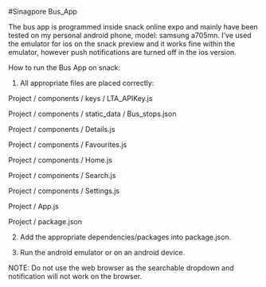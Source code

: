 #Sinagpore Bus_App

The bus app is programmed inside snack online expo and mainly have been tested on my personal android phone, model: samsung a705mn.
I’ve used the emulator for ios on the snack preview and it works fine within the emulator, however push notifications are turned off in the ios version.

How to run the Bus App on snack:

1. All appropriate files are placed correctly:

Project / components / keys / LTA_APIKey.js

Project / components / static_data / Bus_stops.json

Project / components / Details.js

Project / components / Favourites.js

Project / components / Home.js

Project / components / Search.js

Project / components / Settings.js

Project / App.js

Project / package.json


2. Add the appropriate dependencies/packages into package.json.

3. Run the android emulator or on an android device.

NOTE: Do not use the web browser as the searchable dropdown and notification will not work on the browser.